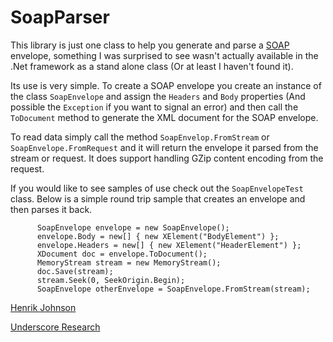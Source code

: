 # SoapParser

This library is just one class to help you generate and parse a [SOAP](http://www.w3.org/TR/soap/) envelope, something I was surprised to see wasn't actually available in the .Net framework as a stand alone class (Or at least I haven't found it).

Its use is very simple. To create a SOAP envelope you create an instance of the class `SoapEnvelope` and assign the `Headers` and `Body` properties (And possible the `Exception` if you want to signal an error) and then call the `ToDocument` method to generate the XML document for the SOAP envelope.

To read data simply call the method `SoapEnvelop.FromStream` or `SoapEnvelope.FromRequest` and it will return the envelope it parsed from the stream or request. It does support handling GZip content encoding from the request.

If you would like to see samples of use check out the `SoapEnvelopeTest` class. Below is a simple round trip sample that creates an envelope and then parses it back.

```
      SoapEnvelope envelope = new SoapEnvelope();
      envelope.Body = new[] { new XElement("BodyElement") };
      envelope.Headers = new[] { new XElement("HeaderElement") };
      XDocument doc = envelope.ToDocument();
      MemoryStream stream = new MemoryStream();
      doc.Save(stream);
      stream.Seek(0, SeekOrigin.Begin);
      SoapEnvelope otherEnvelope = SoapEnvelope.FromStream(stream);
```

[Henrik Johnson](http://www.henrik.org)

[Underscore Research](http://www.underscoreresearch.com/)